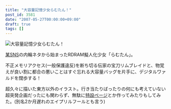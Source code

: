 ```yaml
---
title: "大容量記憶少女らむたん！"
post_id: 3581
date: "2007-05-27T00:00:00+09:00"
draft: true
tags: []
---
```



![大容量記憶少女らむたん！](https://danmaq.com/!/RAMTAN1GBRIMM/ram_face_sss.jpg)

[某SNS](http://mixi.jp/)の内輪ネタから始まったRDRAM擬人化少女「らむたん」。

不正メモリアクセス(一般保護違反)を断ち切る伝家の宝刀リムブレイドと、物覚えが良い割に都合の悪いことはすぐ忘れる大容量バッグを片手に、デジタルワァルドを闊歩する！

超久々に描いた東方以外のイラスト。行き当たりばったりの何にも考えていない超突発企画だったにも関わらず、無駄に[特設ページ](https://danmaq.com/!/RAMTAN1GBRIMM/)とか作ってみたりもしてみた。(別名2か月遅れのエイプリルフールとも言う)
